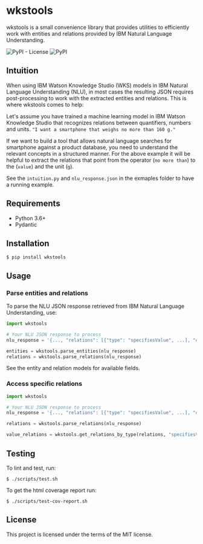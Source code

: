 wkstools
=============
wkstools is a small convenience library that provides utilities to efficiently work with entities and relations provided by IBM Natural Language Understanding.

![PyPI - License](https://img.shields.io/pypi/l/wkstools?style=plastic)
![PyPI](https://img.shields.io/pypi/v/wkstools)

## Intuition

When using IBM Watson Knowledge Studio (WKS) models in IBM Natural Language Understanding (NLU), in most cases the resulting JSON requires post-processing to work with the extracted entities and relations.
This is where wkstools comes to help:

Let's assume you have trained a machine learning model in IBM Watson Knowledge Studio that recognizes relations between quantifiers, numbers and units. 
`"I want a smartphone that weighs no more than 160 g."`

If we want to build a tool that allows natural language searches for smartphone against a product database, you need to understand the relevant concepts in a structured manner. 
For the above example it will be helpful to extract the relations that point from the operator (`no more than`) to the (`value`) and the unit (`g`).

See the `intuition.py` and `nlu_response.json` in the exmaples folder to have a running example.


## Requirements

- Python 3.6+
- Pydantic

## Installation
```console
$ pip install wkstools
```

## Usage

### Parse entities and relations
To parse the NLU JSON response retrieved from IBM Natural Language Understanding, use:
```python
import wkstools

# Your NLU JSON response to process
nlu_response = '{..., "relations": [{"type": "specifiesValue", ...], "entities": [...]}' 

entities = wkstools.parse_entities(nlu_response)
relations = wkstools.parse_relations(nlu_response)
```
See the entity and relation models for available fields.

### Access specific relations
```python
import wkstools

# Your NLU JSON response to process
nlu_response = '{..., "relations": [{"type": "specifiesValue", ...], "entities": [...]}' 

relations = wkstools.parse_relations(nlu_response)

value_relations = wkstools.get_relations_by_type(relations, "specifiesValue")
```

## Testing
To lint and test, run:
```console
$ ./scripts/test.sh
```

To get the html coverage report run:
```console
$ ./scripts/test-cov-report.sh
```

## License
This project is licensed under the terms of the MIT license.